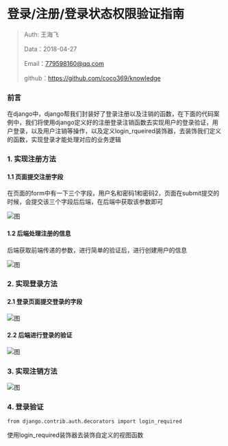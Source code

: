
# 登录/注册/登录状态权限验证指南

>Auth: 王海飞
>
>Data：2018-04-27
>
>Email：779598160@qq.com
>
>github：https://github.com/coco369/knowledge

### 前言

在django中，django帮我们封装好了登录注册以及注销的函数，在下面的代码案例中，我们将使用django定义好的注册登录注销函数去实现用户的登录验证，用户登录，以及用户注销等操作，以及定义login_rqueired装饰器，去装饰我们定义的函数，实现登录才能处理对应的业务逻辑

### 1. 实现注册方法

#### 1.1 页面提交注册字段

在页面的form中有一下三个字段，用户名和密码1和密码2，页面在submit提交的时候，会提交该三个字段后后端，在后端中获取该参数即可

![图](images/django_register_html.png)

#### 1.2 后端处理注册的信息

后端获取前端传递的参数，进行简单的验证后，进行创建用户的信息

![图](images/django_register_create_user.png)


### 2. 实现登录方法

#### 2.1 登录页面提交登录的字段


![图](images/django_auth_login_html.png)


#### 2.2 后端进行登录的验证

![图](images/django_auth_login.png)


### 3. 实现注销方法

![图](images/django_auth_logout.png)

### 4. 登录验证

	from django.contrib.auth.decorators import login_required

使用login_required装饰器去装饰自定义的视图函数